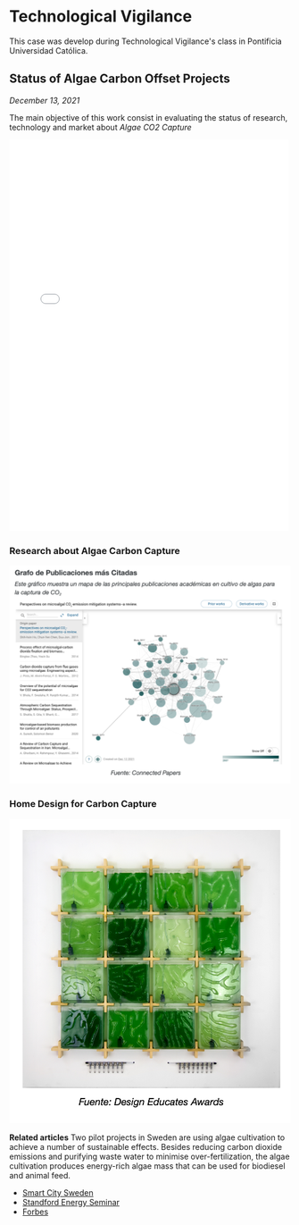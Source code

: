 # Technological Vigilance

This case was develop during Technological Vigilance's class in Pontificia Universidad Católica.

## Status of Algae Carbon Offset Projects 
_December 13, 2021_

The main objective of this work consist in evaluating the status of research, technology and market about *Algae CO2 Capture* 

<embed src="../assets/documents/AlgaeCarbonCapture.pdf" width="500" height="700">

### Research about Algae Carbon Capture
<img src="../assets/img/AlgaeCO2Capture.png">

<br>

### Home Design for Carbon Capture
<img src="../assets/img/DesignEducatesAward.png">

**Related articles** <a name="ai"></a>
Two pilot projects in Sweden are using algae cultivation to achieve a number of sustainable effects. Besides reducing carbon dioxide emissions and purifying waste water to minimise over-fertilization, the algae cultivation produces energy-rich algae mass that can be used for biodiesel and animal feed. 
* [Smart City Sweden](https://smartcitysweden.com/best-practice/300/algae-projects-reduction-of-co2-and-production-of-biomass-is-climate-win-win/)
* [Standford Energy Seminar](https://youtu.be/64clWE7AfLg)
* [Forbes](https://www.forbes.com/sites/jeffmcmahon/2019/05/28/algae-single-celled-savior-of-the-climate-crisis/?sh=77ec9a2b55df)
